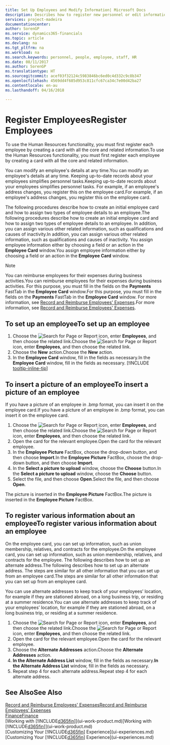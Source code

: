 ```yaml
---
title: Set Up Employees and Modify Information| Microsoft Docs
description: Describes how to register new personnel or edit information for existing staff.
services: project-madeira
documentationcenter: 
author: SorenGP
ms.service: dynamics365-financials
ms.topic: article
ms.devlang: na
ms.tgt_pltfrm: na
ms.workload: na
ms.search.keywords: personnel, people, employee, staff, HR
ms.date: 08/11/2017
ms.author: SorenGP
ms.translationtype: HT
ms.sourcegitcommit: acef03f32124c5983846bc6ed0c4d332c9c8b347
ms.openlocfilehash: 4569dd4f685d953c811cfc67ca34c7e00d42ba27
ms.contentlocale: en-au
ms.lasthandoff: 04/16/2018

---
```

# <a name="register-employees"></a><span data-ttu-id="89f36-103">Register Employees</span><span class="sxs-lookup"><span data-stu-id="89f36-103">Register Employees</span></span>
<span data-ttu-id="89f36-104">To use the Human Resources functionality, you must first register each employee by creating a card with all the core and related information.</span><span class="sxs-lookup"><span data-stu-id="89f36-104">To use the Human Resources functionality, you must first register each employee by creating a card with all the core and related information.</span></span>

<span data-ttu-id="89f36-105">You can modify an employee's details at any time.</span><span class="sxs-lookup"><span data-stu-id="89f36-105">You can modify an employee's details at any time.</span></span> <span data-ttu-id="89f36-106">Keeping up-to-date records about your employees simplifies personnel tasks.</span><span class="sxs-lookup"><span data-stu-id="89f36-106">Keeping up-to-date records about your employees simplifies personnel tasks.</span></span> <span data-ttu-id="89f36-107">For example, if an employee's address changes, you register this on the employee card.</span><span class="sxs-lookup"><span data-stu-id="89f36-107">For example, if an employee's address changes, you register this on the employee card.</span></span>

<span data-ttu-id="89f36-108">The following procedures describe how to create an initial employee card and how to assign two types of employee details to an employee.</span><span class="sxs-lookup"><span data-stu-id="89f36-108">The following procedures describe how to create an initial employee card and how to assign two types of employee details to an employee.</span></span> <span data-ttu-id="89f36-109">In addition, you can assign various other related information, such as qualifications and causes of inactivity.</span><span class="sxs-lookup"><span data-stu-id="89f36-109">In addition, you can assign various other related information, such as qualifications and causes of inactivity.</span></span> <span data-ttu-id="89f36-110">You assign employee information either by choosing a field or an action in the **Employee Card** window.</span><span class="sxs-lookup"><span data-stu-id="89f36-110">You assign employee information either by choosing a field or an action in the **Employee Card** window.</span></span>

> [!NOTE]  
> <span data-ttu-id="89f36-111">You can reimburse employees for their expenses during business activities.</span><span class="sxs-lookup"><span data-stu-id="89f36-111">You can reimburse employees for their expenses during business activities.</span></span> <span data-ttu-id="89f36-112">For this purpose, you must fill in the fields on the **Payments** FastTab in the **Employee Card** window.</span><span class="sxs-lookup"><span data-stu-id="89f36-112">For this purpose, you must fill in the fields on the **Payments** FastTab in the **Employee Card** window.</span></span> <span data-ttu-id="89f36-113">For more information, see [Record and Reimburse Employees' Expenses](finance-how-record-reimburse-employee-expenses.md).</span><span class="sxs-lookup"><span data-stu-id="89f36-113">For more information, see [Record and Reimburse Employees' Expenses](finance-how-record-reimburse-employee-expenses.md).</span></span>

## <a name="to-set-up-an-employee"></a><span data-ttu-id="89f36-114">To set up an employee</span><span class="sxs-lookup"><span data-stu-id="89f36-114">To set up an employee</span></span>
1. <span data-ttu-id="89f36-115">Choose the ![Search for Page or Report](media/ui-search/search_small.png "Search for Page or Report icon") icon, enter **Employees**, and then choose the related link.</span><span class="sxs-lookup"><span data-stu-id="89f36-115">Choose the ![Search for Page or Report](media/ui-search/search_small.png "Search for Page or Report icon") icon, enter **Employees**, and then choose the related link.</span></span>
2. <span data-ttu-id="89f36-116">Choose the **New** action.</span><span class="sxs-lookup"><span data-stu-id="89f36-116">Choose the **New** action.</span></span>
3. <span data-ttu-id="89f36-117">In the **Employee Card** window, fill in the fields as necessary.</span><span class="sxs-lookup"><span data-stu-id="89f36-117">In the **Employee Card** window, fill in the fields as necessary.</span></span> [!INCLUDE [tooltip-inline-tip](includes/tooltip-inline-tip_md.md)]

## <a name="to-insert-a-picture-of-an-employee"></a><span data-ttu-id="89f36-118">To insert a picture of an employee</span><span class="sxs-lookup"><span data-stu-id="89f36-118">To insert a picture of an employee</span></span>
<span data-ttu-id="89f36-119">If you have a picture of an employee in .bmp format, you can insert it on the employee card.</span><span class="sxs-lookup"><span data-stu-id="89f36-119">If you have a picture of an employee in .bmp format, you can insert it on the employee card.</span></span>

1. <span data-ttu-id="89f36-120">Choose the ![Search for Page or Report](media/ui-search/search_small.png "Search for Page or Report icon") icon, enter **Employees**, and then choose the related link.</span><span class="sxs-lookup"><span data-stu-id="89f36-120">Choose the ![Search for Page or Report](media/ui-search/search_small.png "Search for Page or Report icon") icon, enter **Employees**, and then choose the related link.</span></span>
2. <span data-ttu-id="89f36-121">Open the card for the relevant employee.</span><span class="sxs-lookup"><span data-stu-id="89f36-121">Open the card for the relevant employee.</span></span>
3. <span data-ttu-id="89f36-122">In the **Employee Picture** FactBox, choose the drop-down button, and then choose **Import**.</span><span class="sxs-lookup"><span data-stu-id="89f36-122">In the **Employee Picture** FactBox, choose the drop-down button, and then choose **Import**.</span></span>
4. <span data-ttu-id="89f36-123">In the **Select a picture to upload** window, choose the **Choose** button.</span><span class="sxs-lookup"><span data-stu-id="89f36-123">In the **Select a picture to upload** window, choose the **Choose** button.</span></span>
5. <span data-ttu-id="89f36-124">Select the file, and then choose **Open**.</span><span class="sxs-lookup"><span data-stu-id="89f36-124">Select the file, and then choose **Open**.</span></span>

<span data-ttu-id="89f36-125">The picture is inserted in the **Employee Picture** FactBox.</span><span class="sxs-lookup"><span data-stu-id="89f36-125">The picture is inserted in the **Employee Picture** FactBox.</span></span>

## <a name="to-register-various-information-about-an-employee"></a><span data-ttu-id="89f36-126">To register various information about an employee</span><span class="sxs-lookup"><span data-stu-id="89f36-126">To register various information about an employee</span></span>
<span data-ttu-id="89f36-127">On the employee card, you can set up information, such as union membership, relatives, and contracts for the employee.</span><span class="sxs-lookup"><span data-stu-id="89f36-127">On the employee card, you can set up information, such as union membership, relatives, and contracts for the employee.</span></span> <span data-ttu-id="89f36-128">The following describes how to set up an alternate address.</span><span class="sxs-lookup"><span data-stu-id="89f36-128">The following describes how to set up an alternate address.</span></span> <span data-ttu-id="89f36-129">The steps are similar for all other information that you can set up from an employee card.</span><span class="sxs-lookup"><span data-stu-id="89f36-129">The steps are similar for all other information that you can set up from an employee card.</span></span>

<span data-ttu-id="89f36-130">You can use alternate addresses to keep track of your employees’ location, for example if they are stationed abroad, on a long business trip, or residing at a summer residence.</span><span class="sxs-lookup"><span data-stu-id="89f36-130">You can use alternate addresses to keep track of your employees’ location, for example if they are stationed abroad, on a long business trip, or residing at a summer residence.</span></span>

1. <span data-ttu-id="89f36-131">Choose the ![Search for Page or Report](media/ui-search/search_small.png "Search for Page or Report icon") icon, enter **Employees**, and then choose the related link.</span><span class="sxs-lookup"><span data-stu-id="89f36-131">Choose the ![Search for Page or Report](media/ui-search/search_small.png "Search for Page or Report icon") icon, enter **Employees**, and then choose the related link.</span></span>
2. <span data-ttu-id="89f36-132">Open the card for the relevant employee.</span><span class="sxs-lookup"><span data-stu-id="89f36-132">Open the card for the relevant employee.</span></span>
3. <span data-ttu-id="89f36-133">Choose the **Alternate Addresses** action.</span><span class="sxs-lookup"><span data-stu-id="89f36-133">Choose the **Alternate Addresses** action.</span></span>
4. <span data-ttu-id="89f36-134">**In the Alternate Address List** window, fill in the fields as necessary.</span><span class="sxs-lookup"><span data-stu-id="89f36-134">**In the Alternate Address List** window, fill in the fields as necessary.</span></span>
5. <span data-ttu-id="89f36-135">Repeat step 4 for each alternate address.</span><span class="sxs-lookup"><span data-stu-id="89f36-135">Repeat step 4 for each alternate address.</span></span>

## <a name="see-also"></a><span data-ttu-id="89f36-136">See Also</span><span class="sxs-lookup"><span data-stu-id="89f36-136">See Also</span></span>
[<span data-ttu-id="89f36-137">Record and Reimburse Employees' Expenses</span><span class="sxs-lookup"><span data-stu-id="89f36-137">Record and Reimburse Employees' Expenses</span></span>](finance-how-record-reimburse-employee-expenses.md)  
[<span data-ttu-id="89f36-138">Finance</span><span class="sxs-lookup"><span data-stu-id="89f36-138">Finance</span></span>](finance.md)  
<span data-ttu-id="89f36-139">[Working with [!INCLUDE[d365fin](includes/d365fin_md.md)]](ui-work-product.md)</span><span class="sxs-lookup"><span data-stu-id="89f36-139">[Working with [!INCLUDE[d365fin](includes/d365fin_md.md)]](ui-work-product.md)</span></span>  
<span data-ttu-id="89f36-140">[Customizing Your [!INCLUDE[d365fin](includes/d365fin_md.md)] Experience](ui-experiences.md)</span><span class="sxs-lookup"><span data-stu-id="89f36-140">[Customizing Your [!INCLUDE[d365fin](includes/d365fin_md.md)] Experience](ui-experiences.md)</span></span>

